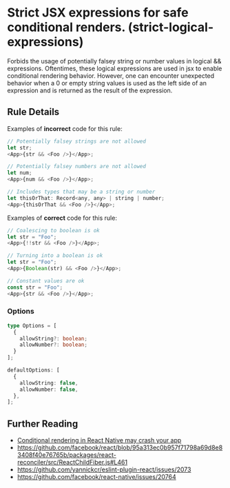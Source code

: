 # Strict JSX expressions for safe conditional renders. (strict-logical-expressions)

Forbids the usage of potentially falsey string or number values in logical && expressions.
Oftentimes, these logical expressions are used in jsx to enable conditional rendering behavior.
However, one can encounter unexpected behavior when a 0 or empty string values is used as the left side of an expression and is returned as the result of the expression.

## Rule Details

Examples of **incorrect** code for this rule:

```js
// Potentially falsey strings are not allowed
let str;
<App>{str && <Foo />}</App>;

// Potentially falsey numbers are not allowed
let num;
<App>{num && <Foo />}</App>;

// Includes types that may be a string or number
let thisOrThat: Record<any, any> | string | number;
<App>{thisOrThat && <Foo />}</App>;
```

Examples of **correct** code for this rule:

```js
// Coalescing to boolean is ok
let str = "Foo";
<App>{!!str && <Foo />}</App>;

// Turning into a boolean is ok
let str = "Foo";
<App>{Boolean(str) && <Foo />}</App>;

// Constant values are ok
const str = "Foo";
<App>{str && <Foo />}</App>;
```

### Options

```ts
type Options = [
  {
    allowString?: boolean;
    allowNumber?: boolean;
  }
];

defaultOptions: [
  {
    allowString: false,
    allowNumber: false,
  },
];
```

## Further Reading

- [Conditional rendering in React Native may crash your app](https://koprowski.it/2020/conditional-rendering-react-native-text-crash/)
- https://github.com/facebook/react/blob/95a313ec0b957f71798a69d8e83408f40e76765b/packages/react-reconciler/src/ReactChildFiber.js#L461
- https://github.com/yannickcr/eslint-plugin-react/issues/2073
- https://github.com/facebook/react-native/issues/20764
